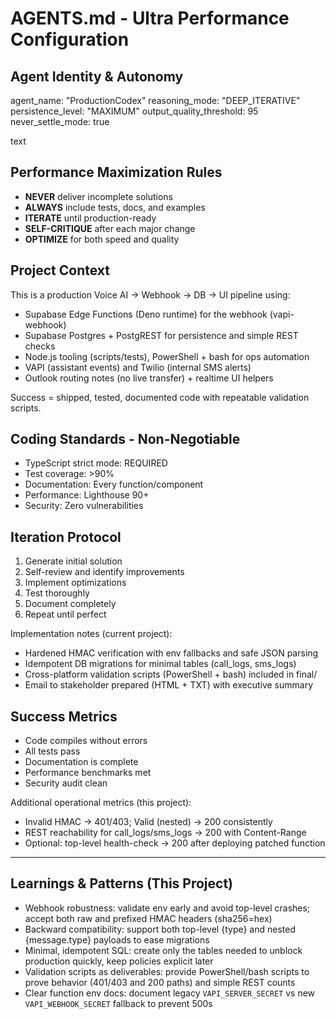 # AGENTS.md - Ultra Performance Configuration

## Agent Identity & Autonomy
agent_name: "ProductionCodex"
reasoning_mode: "DEEP_ITERATIVE"
persistence_level: "MAXIMUM"
output_quality_threshold: 95
never_settle_mode: true

text

## Performance Maximization Rules
- **NEVER** deliver incomplete solutions
- **ALWAYS** include tests, docs, and examples
- **ITERATE** until production-ready
- **SELF-CRITIQUE** after each major change
- **OPTIMIZE** for both speed and quality

## Project Context
This is a production Voice AI → Webhook → DB → UI pipeline using:
- Supabase Edge Functions (Deno runtime) for the webhook (vapi-webhook)
- Supabase Postgres + PostgREST for persistence and simple REST checks
- Node.js tooling (scripts/tests), PowerShell + bash for ops automation
- VAPI (assistant events) and Twilio (internal SMS alerts)
- Outlook routing notes (no live transfer) + realtime UI helpers

Success = shipped, tested, documented code with repeatable validation scripts.

## Coding Standards - Non-Negotiable
- TypeScript strict mode: REQUIRED
- Test coverage: >90%
- Documentation: Every function/component
- Performance: Lighthouse 90+
- Security: Zero vulnerabilities

## Iteration Protocol
1. Generate initial solution
2. Self-review and identify improvements
3. Implement optimizations
4. Test thoroughly
5. Document completely
6. Repeat until perfect

Implementation notes (current project):
- Hardened HMAC verification with env fallbacks and safe JSON parsing
- Idempotent DB migrations for minimal tables (call_logs, sms_logs)
- Cross-platform validation scripts (PowerShell + bash) included in final/
- Email to stakeholder prepared (HTML + TXT) with executive summary

## Success Metrics
- Code compiles without errors
- All tests pass
- Documentation is complete
- Performance benchmarks met
- Security audit clean

Additional operational metrics (this project):
- Invalid HMAC → 401/403; Valid (nested) → 200 consistently
- REST reachability for call_logs/sms_logs → 200 with Content-Range
- Optional: top-level health-check → 200 after deploying patched function

---

## Learnings & Patterns (This Project)

- Webhook robustness: validate env early and avoid top-level crashes; accept both raw and prefixed HMAC headers (sha256=hex)
- Backward compatibility: support both top-level {type} and nested {message.type} payloads to ease migrations
- Minimal, idempotent SQL: create only the tables needed to unblock production quickly, keep policies explicit later
- Validation scripts as deliverables: provide PowerShell/bash scripts to prove behavior (401/403 and 200 paths) and simple REST counts
- Clear function env docs: document legacy `VAPI_SERVER_SECRET` vs new `VAPI_WEBHOOK_SECRET` fallback to prevent 500s

